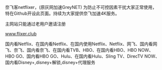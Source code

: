 奈飞客netflixer，(原灰网加速GreyNET) 为防止不可控因素干扰大家正常使用，特在Github开设此页面。持续为大家提供奈飞加速4K服务。


主网站只能通过老用户邀请注册

www.flixer.club









国内看Netflix、在国内看Netflix、在国内使用Netflix、Netflix、网飞、国内看网飞、奈飞、国内看奈飞、在国内看TVB、HBO、在国内看HBO、HBO NOW、HBO GO、国内看HBO GO、Hulu、在国内看Hulu、Sling TV、DirecTV NOW、国内看Disney+,disney+解锁,disney+代理服务
